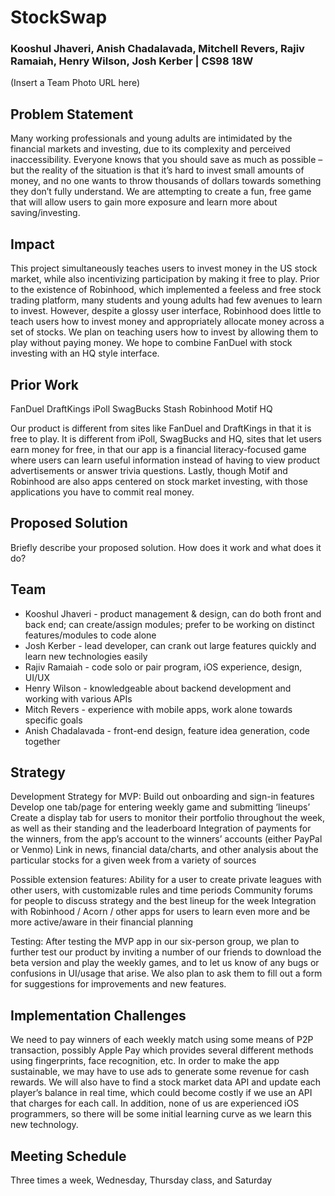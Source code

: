 # StockSwap
### Kooshul Jhaveri, Anish Chadalavada, Mitchell Revers, Rajiv Ramaiah, Henry Wilson, Josh Kerber | CS98 18W

(Insert a Team Photo URL here)

## Problem Statement

Many working professionals and young adults are intimidated by the financial markets and investing, due to its complexity and perceived inaccessibility. Everyone knows that you should save as much as possible – but the reality of the situation is that it’s hard to invest small amounts of money, and no one wants to throw thousands of dollars towards something they don’t fully understand. We are attempting to create a fun, free game that will allow users to gain more exposure and learn more about saving/investing.

## Impact


This project simultaneously teaches users to invest money in the US stock market, while also incentivizing participation by making it free to play. Prior to the existence of Robinhood, which implemented a feeless and free stock trading platform, many students and young adults had few avenues to learn to invest. However, despite a glossy user interface, Robinhood does little to teach users how to invest money and appropriately allocate money across a set of stocks. We plan on teaching users how to invest by allowing them to play without paying money. We hope to combine FanDuel with stock investing with an HQ style interface.  

## Prior Work



FanDuel
DraftKings
iPoll
SwagBucks
Stash
Robinhood
Motif
HQ

Our product is different from sites like FanDuel and DraftKings in that it is free to play. It is different from iPoll, SwagBucks and HQ, sites that let users earn money for free, in that our app is a financial literacy-focused game where users can learn useful information instead of having to view product advertisements or answer trivia questions. Lastly, though Motif and Robinhood are also apps centered on stock market investing, with those applications you have to commit real money.

## Proposed Solution

Briefly describe your proposed solution.  How does it work and what does it do?

## Team

- Kooshul Jhaveri - product management & design, can do both front and back end; can create/assign modules; prefer to be working on distinct features/modules to code alone
- Josh Kerber - lead developer, can crank out large features quickly and learn new technologies easily
- Rajiv Ramaiah - code solo or pair program, iOS experience, design, UI/UX
- Henry Wilson - knowledgeable about backend development and working with various APIs
- Mitch Revers - experience with mobile apps, work alone towards specific goals
- Anish Chadalavada - front-end design, feature idea generation, code together

## Strategy

Development Strategy for MVP:
Build out onboarding and sign-in features
Develop one tab/page for entering weekly game and submitting ‘lineups’
Create a display tab for users to monitor their portfolio throughout the week, as well as their standing and the leaderboard
Integration of payments for the winners, from the app’s account to the winners’ accounts (either PayPal or Venmo)
Link in news, financial data/charts, and other analysis about the particular stocks for a given week from a variety of sources
	
Possible extension features:
Ability for a user to create private leagues with other users, with customizable rules and time periods
Community forums for people to discuss strategy and the best lineup for the week
Integration with Robinhood / Acorn / other apps for users to learn even more and be more active/aware in their financial planning

Testing:
	After testing the MVP app in our six-person group, we plan to further test our product by inviting a number of our friends to download the beta version and play the weekly games, and to let us know of any bugs or confusions in UI/usage that arise. We also plan to ask them to fill out a form for suggestions for improvements and new features.

## Implementation Challenges


We need to pay winners of each weekly match using some means of P2P transaction, possibly Apple Pay which provides several different methods using fingerprints, face recognition, etc. In order to make the app sustainable, we may have to use ads to generate some revenue for cash rewards. We will also have to find a stock market data API and update each player’s balance in real time, which could become costly if we use an API that charges for each call. In addition, none of us are experienced iOS programmers, so there will be some initial learning curve as we learn this new technology.

## Meeting Schedule


Three times a week, Wednesday, Thursday class, and Saturday

